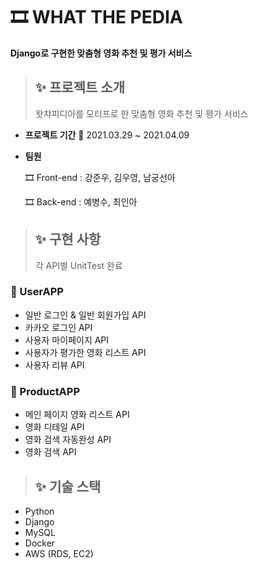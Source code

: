 # 🎞 WHAT THE PEDIA

**Django로 구현한 맞춤형 영화 추천 및 평가 서비스**

> ## ✨ 프로젝트 소개
>
> 왓챠피디아를 모티프로 한 맞춤형 영화 추천 및 평가 서비스

- **프로젝트 기간**
  📆 2021.03.29 ~ 2021.04.09

- **팀원**
  
  🎞 Front-end : 강준우, 김우영, 남궁선아
  
  🎞 Back-end : 예병수, 최인아

> ## ✨ 구현 사항
> 각 API별 UnitTest 완료

### 💎 UserAPP

- 일반 로그인 & 일반 회원가입 API
- 카카오 로그인 API
- 사용자 마이페이지 API
- 사용자가 평가한 영화 리스트 API
- 사용자 리뷰 API

### 💎 ProductAPP

- 메인 페이지 영화 리스트 API
- 영화 디테일 API
- 영화 검색 자동완성 API
- 영화 검색 API

> ## ✨ 기술 스택

- Python
- Django
- MySQL
- Docker
- AWS (RDS, EC2)
